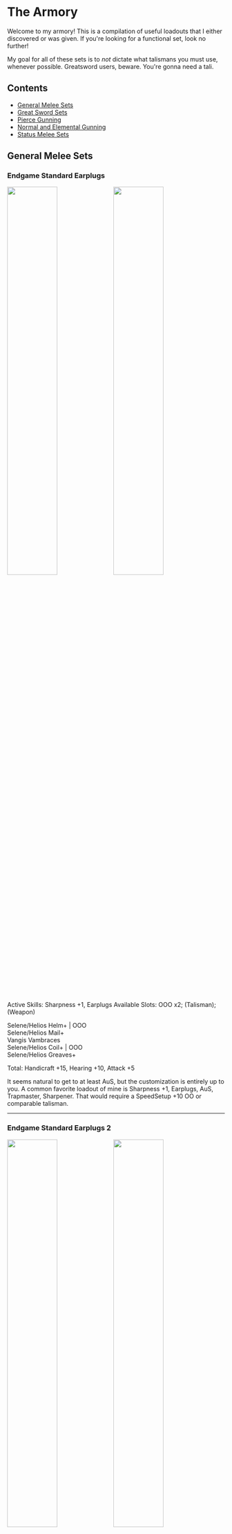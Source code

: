 # The Armory

Welcome to my armory! This is a compilation of useful loadouts that I either discovered or was given. If you're looking for a functional set, look no further!

My goal for all of these sets is to *not* dictate what talismans you must use, whenever possible. Greatsword users, beware. You're gonna need a tali.

## Contents

- [General Melee Sets](#general-melee-sets)
- [Great Sword Sets](#great-sword-sets)
- [Pierce Gunning](#pierce-gunning)
- [Normal and Elemental Gunning](#normal-and-elemental-gunning)
- [Status Melee Sets](#status-melee-sets)


## General Melee Sets

### Endgame Standard Earplugs
<p float="left">
<img src="images/endgame-standard-earplugs.png" width="48%">
<img src="images/endgame-standard-earplugs-skills.png" width="48%">
<p float="left">
Active Skills:  Sharpness +1, Earplugs  
Available Slots:  OOO x2; (Talisman); (Weapon)  
  
Selene/Helios Helm+ | OOO  
Selene/Helios Mail+  
Vangis Vambraces  
Selene/Helios Coil+ | OOO  
Selene/Helios Greaves+  

Total:  Handicraft +15, Hearing +10, Attack +5  

It seems natural to get to at least AuS, but the customization is entirely up to you. A common favorite loadout of mine is Sharpness +1, Earplugs, AuS, Trapmaster, Sharpener. That would require a SpeedSetup +10 OO or comparable talisman.

---

### Endgame Standard Earplugs 2
<p float="left">
<img src="images/endgame-standard-earplugs-2.png" width="48%">
<img src="images/endgame-standard-earplugs-2-skills.png" width="48%">
<p float="left">
Active Skills:  Sharpness +1, Earplugs  
Available Slots:  OOO x2; (Talisman); (Weapon)

Selene/Helios Helm+ | OOO  
Selene/Helios Mail+  
Vangis Vambraces  
Selene/Helios Coil  
Vangis Greaves | OOO  

Total:  Handicraft +14, Hearing +10, Attack +6  

Another way to achieve the same loadout as above. The Attack +6 goes really well with a Queen talisman that has C+10 Atk+3 O.

---

### Endgame High Grade Earplugs
<p float="left">
<img src="images/endgame-hge.png" width="48%">
<img src="images/endgame-hge-skills.png" width="48%">
<p float="left">
Active Skills:  (Sharpness +1), High Grade Earplugs  
Available Slots:  OOO x2; (Talisman); (Weapon)

Selene/Helios Helm+ | OOO  
Selene/Helios Mail+  
Vangis Vambraces  
Selene/Helios Coil 
Vangis Greaves | OOO  

Total:  Handicraft +14, Hearing +15, Attack +1  

This is *the* high grade earplugs loadout. Put the handicraft deco in the weapon slot if you can.

If you want a headless one though...

---

### Endgame Scuffed High Grade Earplugs
Active Skills:  Sharpness +1, High Grade Earplugs  
Available Slots:  (Helm); (Talisman); (Weapon)  

None  
Selene/Helios Mail+  
Selene/Helios Vambraces+  
Selene/Helios Coil  
Selene/Helios Greaves(+) 

Total:  Handicraft +15/+16, Hearing +17/+16  

You can swap the HR greaves for the LR greaves if you want.  

Truth is, there's a lot of ways to make less optimal versions of Sharpness+1 and some variety of earplugs. When I first reach HR51, these are the first sets I make by mixing whatever Vangis and Helios I have, and I improvise until I can refine them into Endgame Standard or Endgame HGE.

---

### Endgame Standard No Earplugs
Active Skills:  Sharpness +1, Attack Up (M), Autotracker, Raise Hunger  
Available Slots:  OOO x1; (Talisman); (Weapon)

Vangis Helm  
Vangis Mail  
Vangis Vambraces  
Vangis Coil  
Vangis Greaves | OOO  

Total:  Handicraft +15, Psychic +15, Attack +15  

Yes, this is just full Deviljho. Not many slots to work with. However, if you're willing to lose some Attack, you can get...

---

### Endgame Standard No Earplugs Flexible
Active Skills:  (Sharpness +1), Attack Up S, Detect  
Available Slots:  OOO x2; (Talisman); (Weapon)

Vangis Helm  
Vangis Mail  
Vangis Vambraces  
Selene/Helios Coil+ | OOO  
Vangis Greaves | OOO  

Total:  Handicraft +14, Psychic +12, Attack +12  

In my opinion, losing one level of attack is worth being able to gem in other stuff, like both sharpener and trapmaster just as an example. Also useful is guard, evasion, dung bomb expert, or whatever.  
If you're looking for an evade lancer set, this is it!

---

### Elemental Enjoyers
<p float="left">
<img src="images/elemental-enjoyer.png" width="48%">
<img src="images/elemental-enjoyer-skills.png" width="48%">
<p float="left">
Active Skills:  Sharpness +1, (Element Atk Up), (Attack Up (X))  
Available Slots: (Talisman); (Weapon)

Vangis Helm  
Lagiacrus Mail+ | OOO (Element 4)  
Vangis Vambraces  
Selene/Helios Coil+ | OOO (Handicraft 4)  
Vangis Greaves | OOO (Element 4)  

Total:  Handicraft +15, Element +9, Attack +9  

I'd rather use a standard sharpness mix, but that's me. With a 2 slot weapon and attack god talisman (Attack +7 OO), you can get AuL. Don't forget to finish off the Element +9 and Attack +9 by adding the corresponding decos either in your weapon or your talisman.

---

### Steel Guard Lancing
<p float="left">
<img src="images/steel-guard-lancing.png" width="48%">
<img src="images/steel-guard-lancing-skills.png" width="48%">
<p float="left">
Active Skills:  Sharpness +1, Guard +1, Speed Sharpen

1-Slot Weapon | O (Handicraft 1)  
Vangis Helm  
Vangis Mail  
Steel Vambraces+ | O (Sharpener 2)  
Steel Coil+ | O (Guard 1)  
Vangis Greaves | OOO (Handicraft 4)  
Talisman: Any O or better (Handicraft 1)

Total:  Handicraft +15, Guard +10, Sharpener +10, Attack +7

This is what I have for Guard Lancing that doesn't require a Guard skill in the talisman. You need one more Handicraft point in the tali. Funny enough, C+10 Atk+3 O fits extremely well into this set once more to tack on another C skill as well as AuS, but that is not at all mandatory. 

---

### Alloy+ is Bae
Active Skills:  Critical Eye +2, Trapmaster, Sharpener  
Available Slots:  OO x4; (Talisman); (Weapon)

Alloy Helm+ | OO  
Alloy Mail+ | OO  
Alloy Vambraces+ | OO  
Alloy Coil+ | OO  
Alloy Greaves+  

Total:  Expert +15, Sharpener +10, SpeedSetup +10  

Useful for weapons that don't benefit much from Sharpness +1, such as Flame Tempest and Reaver "Calamity".  
Since Alloy+ already has the best C skills in the game, I just shove Attack 3 gems into everything, but obviously it's up to you.  
Notably, this is available as soon as you unlock HR31! It's a very good progression set.

---

## Great Sword Sets

Okay, these require Crit Draw talismans. I warned you!

### Endgame GS Standard
<p float="left">
<img src="images/endgame-gs-standard.png" width="48%">
<img src="images/endgame-gs-standard-skills.png" width="48%">
<p float="left">
Active Skills:  Sharpness +1, Focus, Critical Draw, Earplugs

Weapon:  Anguish (P) | O (Handicraft 1)  
Baggi Helm+ | OOO (FastCharge 4)  
Selene/Helios Mail+  
Diablos Vambraces+ | OOO (FastCharge 4)  
Vangis Coil  
Selene Greaves+  
Talisman:  Crit Draw +7 O or better

Total:  Handicraft +15, Crit Draw +10, FastCharge +10, Hearing +10

If your Critical Draw talisman is only 7, you could use the very expensive and inferior Alatreon Revolution. If you don't have THAT, then you can use low rank Selene Greaves and not run earplugs.

If you have Crit Draw +6 OO, you can do the following for higher defense...

---

### Endgame GS Standard Redux
Active Skills:  Sharpness +1, Earplugs, Critical Draw, Focus

Anguish (P) | O (Crit Draw 1)  
Selene/Helios Helm+ | OOO (FastCharge 4)  
Selene/Helios Mail+  
Hinata/Yamato Kote+ | OOO (FastCharge 4)  
Selene/Helios Coil  
Vangis Greaves | OOO (Handicraft 4)  
Talisman:  Crit Draw +6 OO (Crit Draw 3)  

Total:  Handicraft +15, Crit Draw +10, FastCharge +10, Hearing +10

Style! Note that this costs a Stout Horn for your decoration.

---

### Endgame GS Standard no earplugs
<p float="left">
<img src="images/endgame-gs-no-earplugs.png" width="48%">
<img src="images/endgame-gs-no-earplugs-skills.png" width="48%">
<p float="left">
Active Skills:  Sharpness+1, Critical Draw, Focus, C+10

Anguish (P) | O (Handicraft 1)  
Baggi Helm+ | OOO (FastCharge 4)  
Selene/Helios Mail+  
Diablos Vambraces+ | OOO (FastCharge 4)  
Selene/Helios Coil+ | OOO (Handicraft 4)  
Vangis Greaves | OOO (Crit Draw 3, Handicraft 1)  
Talisman: Crit Draw +5/+6, C+10

Total: Handicraft +15, Crit Draw +10, FastCharge +10, C+10

For when earplugs don't help. I've seen Item Use Up and Capture Guru as the most useful C skills on the talisman.

If your talisman is Crit Draw 6, then you don't have to blow a stout horn for the decoration. Just use two Crit Draw 1 decorations instead.

---

### Punishing Meme
Active Skills:  Sharpness +1, Critical Draw, Punishing Draw, Earplugs

Anguish (P) | O (Hearing 1)  
Damascus Helm | OOO (PunishDraw 4)  
Selene Mail+  
Diablos Vambraces+ | OOO (PunishDraw 4)  
Vangis Coil  
Selene Greaves  
Talisman: Crit Draw +7 O or better

Total:  Handicraft +15, Crit Draw +10, PunishDraw +10, Hearing +10

If you're into that sort of thing.

---

## Pierce Gunning

### Deviating Uragaan Smasher
<p float="left">
<img src="images/dev-ura-smasher.png" width="48%">
<img src="images/dev-ura-smasher-skills.png" width="48%">
<p float="left">

Active Skills:  Pierce Boost, Pierce S Lvl 1 Up, Critical Eye +X  
Available Slots:  O x1, OO x2, OOO x2; (Talisman)

Thundacrus Rex - Barrozooka O - Thundacrus OO  
Diablos Cap+  
Diablos Vest+  
Diablos Guards+ | OOO  
Alloy Coat+ | OO  
Gobul Leggings+ | OOO

Total: PierceS Up +10, Pierce S+ +10, Expert +4  

This gun loads 10 pierce1 rounds and fires at 0.6 range with high L deviation. The build above is prepared to gem in Critical Eye, the superior damage option for pierce shots. Otherwise, you can slot it however you like and use whatever talisman you want. If you want evasion, use Barioth Coat+ (OOO), Barioth Leggings, and an evasion talisman. Or if you're playing with Adrenaline, go with the Barroth+ like I did in the screenshot until we can get Black Leather Pants.

If you don't have/can't get a Stout Horn for the chest piece, the low rank Diablos Vest is only one point worse than the high rank one.

I've named this gun the Uragaan smasher because it obliterates the poor guy. In the Advanced quest Heroes Wanted, 60 Adrenaline Pierce S Lv1 shots and probably some bombs will put one of them low enough to capture!

---

### Straight Shooters
Active Skills:  Pierce S Boost, Pierce S All Up, Critical Eye 2  

Thundacrus Rex - Devil's Grin O (Expert 1) - Thundacrus Rex OO (PierceS+ 3)  
Diablos Cap+  
Diablos Vest+  
Diablos Guards+ | OOO (Expert 5)  
Alloy Coat+ | OO (Pierce S+ 3)  
Gobul Leggings+ | OOO (Expert 5)  

Total: PierceS Up +10, Pierce S+ +16, Expert +15

This gun loads 8 Pierce S Lv2 rounds and fires at 0.8 range with no deviation. Use whatever talisman you want. Like above, if you want evasion, swap the bottom pieces and/or use an appropriate talisman.

Also like above, substitue low rank chest if you need to.

This gun wants to fire straight through the longest part of the body. Fire straight into Deviljho or Agnaktor's face and thru the body, for example.

---

### World Eater Gun
The same as above, but change the gun parts to  
Chaos Wing - Devil's Grin O - Blizzard Cannon

Note that this gun has a folding frame so it is very immobile. It is used in World Eater speedruns, but can also be used freestyle in that fight. Its range is 0.96 so you can fire a little more comfortably vs the big guy, but whether or not it's better than just firing regular old 0.8 range bullets with a medium bowgun probably depends on the player.

For all of the above pierce gunning sets, the waist and leggings are up to you! For evasion, use Barioth+ Coat and Barioth- Leggings. For adrenaline, use Barroth+ Coat and Barroth+ Leggings, or when Black Leather Pants is in the game, use that.

---

## Normal and Elemental Gunning

### Normal Meme
Active Skills:  Normal S Boost, Normal S All Up  
Available Slots:  O x3, OOO x2; (Legs); (Talisman)

Chaos Wing - Jhen Cannon O - Aquamatic "Needler" - O  or Vulcannon  
Agnaktor Cap+  
Agnaktor Vest+ | O  
Agnaktor Guards+ | OOO  
Agnaktor Coat+ | OOO  
None  

Total: Normal S Up +10, Normal S+ +10

Look, no pants!

Sorry, Normal shot is sort of a meme. It's kind of good vs Qurupeco.

---

### Elemental Rapid Fire Bonus Shot
Active Skills:  Element Atk Up, Bonus Shot
Available Slots:  O x2, OO x2; (Head); (Talisman)

Rathling Gun+ - Rathling Gun+ O - Rathling Gun+ OO  
None  
Lagiacrus Vest+ | OOO (Element 4)  
Escadora Arma | O (Rapid Fire 1)  
Lagiacrus Coat+ | OO  
Lagiacrus Leggings+ | O  

Total: Rapid Fire +10, Elemental +10

For the head piece, you could wear Barrage Earring (meh), or any earring of your choice, or Barroth Helm+/Cap+ and a potential talisman. Or whatever you want!

---

### Ghost Rider Rapid Fire Bonus Shot
Active Skills:  Element Atk Up, Bonus Shot, Evasion Up  
Available Slots:  O x1, OO x1; (Talisman)

Chaos Wing - Rathling Gun+ O - Rathling Gun+ OO  
Skull Mask  
Lagiacrus Vest+ | OOO (Element 4)  
Escadora Arma | O (Evade Dist 1)  
Escadora Force | OO (Evade Dist 1, Evade Dist 1)  
Escadora Scala | O (Evade Dist 1)  

Total: Elemental +10, Evade Dist +15, Rapid Fire +10

We get more raw on the gun, and Evasion Up is there to make up for the lack of mobility with the HBG. It's actually pretty fun.

The listed guns are for rapid firing fire shots. I find the other elemental shots bad/useless, but you can just switch the barrel and stock to find ones that load the ammo type you want.

---

### Deep Fried Alatreon
Active Skills:  Load Up, Recoil Down 3, Clust S All Up

Rathling Gun+ - Rathling Gun+ O (Clust S+ 1) - Agnablaster OO (Recoil 1, Recoil 1)  
Barrage Earring  
Amagi/Mutsu Muneate+ | O (Recoil 1)  
Uragaan Guards+ | OOO (Recoil 4)  
Uragaan Coat+ | O (Recoil 1)  
Amagi/Mutsu Hakama+  
Talisman: Clust S +6 or better  

Total: Loading +15, Clust S+ +15, Recoil +20

Alatreon abuse gun, loading 5 Clust S Lv2 and firing with no recoil. If you have Clust god (Clust S+ +7 OO), you can gem in bombardier too.

Honestly, there's probably a cheaper way to make this without requiring a Clust S +6 talisman. The key takeaway is, this is the gun you *must* use, and the armor skills you are aiming for are Clust S All Up and Recoil Down 3. If you do not have Barrage Earring, that is fine; just load 4 Clust S Lv 2 shot instead of 5.

Look at the Uragaan+ and Jhen+ pieces, check your talismans, and try it out.

---

### Status Gunning
Use Thundacrus Rex - Light Bowgun/Jhen Cannon (O) - Chaos Wing. Get Recoil Down +2, Trapmaster, and Bombardier. The rest is irrelevant. You don't need Load Up.  You don't need Status Atk Up.

Full Uragaan+ meets these requirements.

Active Skills:  Defense Up (S), Recoil Down +2, Bombardier, Slow Eater
Available Slots:  O x3(/4), OOO x2; (Talisman)

---

## Status Melee Sets

Note: These are very, very flexible. Mine are just some simple examples.

In my opinion, if you run paralyze, then trapmaster is mandatory.  
If you run sleep, bombardier is mandatory.

### Blast Earring, anyone?
Active Skills:  Status Atk Up, Trapmaster, Razor Sharp  
Available Slots:  (Head); (Weapon); (Talisman)

None  
Alloy Mail+ | OO (SpeedSetup 2, Sharpness 1)  
Alloy Vambraces+ | OO (SpeedSetup 2, SpeedSetup 2)  
Bnahabra Coil+ | O (Status 1)  
Bnahabra Greaves+ | O (Status 1)  

Total: Sharpness +10, Status +10, SpeedSetup +10

Plenty of room to add other skills of your choice.

---

### Blast Earring, anyone? Lance Remix
Active Skills:  Status Atk Up, Razor Sharp, Guard +1  
Available Slots:  O x3; (Head); (Weapon); (Talisman)

None  
Agnaktor Mail+ | O  
Steel Vambraces+ | O  
Bnahabra Coil+ | O  
Bnahabra Boots  

Total: Sharpness +9, Status +10, Guard +10

For people who like guard lancing. Note the Bnah boots are low rank!

---

### Who Needs Blast Earring?
<p float="left">
<img src="images/who-needs-blast-earring.png" width="48%">
<img src="images/who-needs-blast-earring-skills.png" width="48%">
<p float="left">
Active Skills:  Status Atk Up, Razor Sharp, Bombardier  
Available Slots:  OO x1, OOO x1; (Talisman)

Morpheus Knife | OO  
Uragaan Helm+ | O (Bombardier 2)  
Uragaan Mail+ | O (Sharpness 1)  
Uragaan Vambraces+ | OOO  
Bnahabra Coil+ | O (Status 1)  
Bnahabra Greaves+ | O (Status 1)  

Total:  Bombardier +8, Status +10, Sharpness +10

There are still five slots left in the armor, and I haven't even included a talisman here. Put in the bomb boost gem to make sure you reach Bombardier.

If you have Bomb Boost +5 SpeedSetup +10 tali, you can even leave off the Uragaan Helm+.

---

### Low Rank Lagi
<p float="left">
<img src="images/low-rank-lagi-gunner.png" width="48%">
<img src="images/low-rank-lagi-gunner-skills.png" width="48%">
<p float="left">
Active Skills:  Normal S Boost, Element Atk Up, Olympic Swimmer, Status Atk Down  
Available Slots:  O x1, OO x4; (Weapon); (Talisman)

Lagiacrus Cap | OO  
Lagiacrus Vest | O  
Lagiacrus Guards | OO  
Lagiacrus Coat | OO  
Lagiacrus Leggings | OO  

Low Rank elemental gunning goodness. Lagiacrus is so flexible.

---

